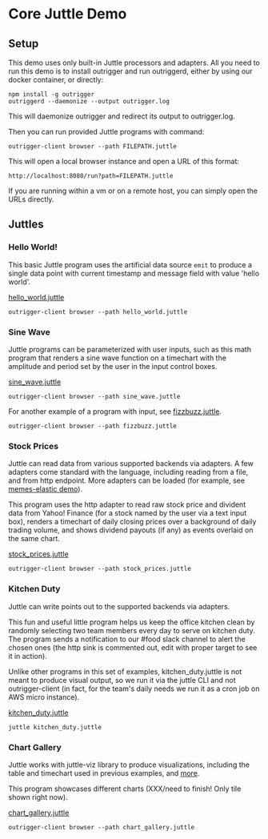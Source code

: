 # Core Juttle Demo

## Setup

This demo uses only built-in Juttle processors and adapters.
All you need to run this demo is to install outrigger and run outriggerd,
either by using our docker container, or directly:

```
npm install -g outrigger
outriggerd --daemonize --output outrigger.log
```

This will daemonize outrigger and redirect its output to outrigger.log.

Then you can run provided Juttle programs with command:

```
outrigger-client browser --path FILEPATH.juttle
```

This will open a local browser instance and open a URL of this format:

```
http://localhost:8080/run?path=FILEPATH.juttle
```

If you are running within a vm or on a remote host, you can simply
open the URLs directly.

## Juttles

### Hello World!

This basic Juttle program uses the artificial data source `emit` to produce a single
data point with current timestamp and message field with value 'hello world'.

[hello_world.juttle](hello_world.juttle)

```
outrigger-client browser --path hello_world.juttle
```

### Sine Wave

Juttle programs can be parameterized with user inputs, such as this math program
that renders a sine wave function on a timechart with the amplitude and period
set by the user in the input control boxes.

[sine_wave.juttle](sine_wave.juttle)

```
outrigger-client browser --path sine_wave.juttle
```

For another example of a program with input, see [fizzbuzz.juttle](fizzbuzz.juttle).

```
outrigger-client browser --path fizzbuzz.juttle
```

### Stock Prices

Juttle can read data from various supported backends via adapters. A few adapters
come standard with the language, including reading from a file, and from http endpoint.
More adapters can be loaded (for example, see [memes-elastic demo](../memes-elastic/README.md)).

This program uses the http adapter to read raw stock price and divident data from
Yahoo! Finance (for a stock named by the user via a text input box),
renders a timechart of daily closing prices over a background of daily trading volume,
and shows dividend payouts (if any) as events overlaid on the same chart.

[stock_prices.juttle](stock_prices.juttle)

```
outrigger-client browser --path stock_prices.juttle
```

### Kitchen Duty

Juttle can write points out to the supported backends via adapters.

This fun and useful little program helps us keep the office kitchen clean by
randomly selecting two team members every day to serve on kitchen duty.
The program sends a notification to our #food slack channel to alert the chosen ones
(the http sink is commented out, edit with proper target to see it in action).

Unlike other programs in this set of examples, kitchen_duty.juttle is not meant
to produce visual output, so we run it via the juttle CLI and not outrigger-client
(in fact, for the team's daily needs we run it as a cron job on AWS micro instance).

[kitchen_duty.juttle](kitchen_duty.juttle)

```
juttle kitchen_duty.juttle
```

### Chart Gallery

Juttle works with juttle-viz library to produce visualizations, including the
table and timechart used in previous examples, and [more](http://juttle.github.io/juttle-viz/).

This program showcases different charts (XXX/need to finish! Only tile shown right now).

[chart_gallery.juttle](chart_gallery.juttle)

```
outrigger-client browser --path chart_gallery.juttle
```
